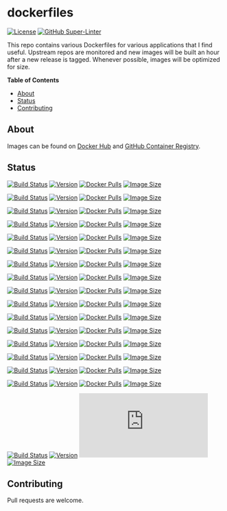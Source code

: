 # dockerfiles

[![License](https://img.shields.io/badge/License-BSD%203--Clause-blue.svg)](https://opensource.org/licenses/BSD-3-Clause)
[![GitHub Super-Linter](https://github.com/jauderho/dockerfiles/workflows/Lint%20Code%20Base/badge.svg)](https://github.com/jauderho/dockerfiles/actions/workflows/linter.yml)

This repo contains various Dockerfiles for various applications that I find useful. Upstream repos are monitored and new images will be built an hour after a new release is tagged. Whenever possible, images will be optimized for size.

**Table of Contents**

<!-- toc -->

- [About](#about)
- [Status](#status)
- [Contributing](#contributing)

<!-- tocstop -->

## About

Images can be found on [Docker Hub](https://hub.docker.com/u/jauderho/) and [GitHub Container Registry](https://github.com/users/jauderho/packages?repo_name=dockerfiles).

## Status

[![Build Status](https://github.com/jauderho/dockerfiles/workflows/age/badge.svg)](https://github.com/jauderho/dockerfiles/actions)
[![Version](https://img.shields.io/docker/v/jauderho/age/latest)](https://github.com/FiloSottile/age)
[![Docker Pulls](https://img.shields.io/docker/pulls/jauderho/age)](https://hub.docker.com/r/jauderho/age/)
[![Image Size](https://img.shields.io/docker/image-size/jauderho/age/latest)](https://hub.docker.com/r/jauderho/age/)

[![Build Status](https://github.com/jauderho/dockerfiles/workflows/ansible/badge.svg)](https://github.com/jauderho/dockerfiles/actions?query=workflow%3Aansible)
[![Version](https://img.shields.io/docker/v/jauderho/ansible/latest)](https://github.com/ansible/ansible/)
[![Docker Pulls](https://img.shields.io/docker/pulls/jauderho/ansible)](https://hub.docker.com/r/jauderho/ansible/)
[![Image Size](https://img.shields.io/docker/image-size/jauderho/ansible/latest)](https://hub.docker.com/r/jauderho/ansible/)

[![Build Status](https://github.com/jauderho/dockerfiles/workflows/cloudflared/badge.svg)](https://github.com/jauderho/dockerfiles/actions?query=workflow%3Acloudflared)
[![Version](https://img.shields.io/docker/v/jauderho/cloudflared/latest)](https://github.com/cloudflare/cloudflared)
[![Docker Pulls](https://img.shields.io/docker/pulls/jauderho/cloudflared)](https://hub.docker.com/r/jauderho/cloudflared/)
[![Image Size](https://img.shields.io/docker/image-size/jauderho/cloudflared/latest)](https://hub.docker.com/r/jauderho/cloudflared/)

[![Build Status](https://github.com/jauderho/dockerfiles/workflows/coredns/badge.svg)](https://github.com/jauderho/dockerfiles/actions?query=workflow%3Acoredns)
[![Version](https://img.shields.io/docker/v/jauderho/coredns/latest)](https://github.com/coredns/coredns)
[![Docker Pulls](https://img.shields.io/docker/pulls/jauderho/coredns)](https://hub.docker.com/r/jauderho/coredns/)
[![Image Size](https://img.shields.io/docker/image-size/jauderho/coredns/latest)](https://hub.docker.com/r/jauderho/coredns/)

[![Build Status](https://github.com/jauderho/dockerfiles/workflows/dive/badge.svg)](https://github.com/jauderho/dockerfiles/actions)
[![Version](https://img.shields.io/docker/v/jauderho/dive/latest)](https://github.com/wagoodman/dive)
[![Docker Pulls](https://img.shields.io/docker/pulls/jauderho/dive)](https://hub.docker.com/r/jauderho/dive/)
[![Image Size](https://img.shields.io/docker/image-size/jauderho/dive/latest)](https://hub.docker.com/r/jauderho/dive/)

[![Build Status](https://github.com/jauderho/dockerfiles/workflows/dnscontrol/badge.svg)](https://github.com/jauderho/dockerfiles/actions?query=workflow%3Adnscontrol)
[![Version](https://img.shields.io/docker/v/jauderho/dnscontrol/latest)](https://github.com/StackExchange/dnscontrol)
[![Docker Pulls](https://img.shields.io/docker/pulls/jauderho/dnscontrol)](https://hub.docker.com/r/jauderho/dnscontrol/)
[![Image Size](https://img.shields.io/docker/image-size/jauderho/dnscontrol/latest)](https://hub.docker.com/r/jauderho/dnscontrol/)

[![Build Status](https://github.com/jauderho/dockerfiles/workflows/dnscrypt-proxy/badge.svg)](https://github.com/jauderho/dockerfiles/actions?query=workflow%3Adnscrypt-proxy)
[![Version](https://img.shields.io/docker/v/jauderho/dnscrypt-proxy/latest)](https://github.com/DNSCrypt/dnscrypt-proxy)
[![Docker Pulls](https://img.shields.io/docker/pulls/jauderho/dnscrypt-proxy)](https://hub.docker.com/r/jauderho/dnscrypt-proxy/)
[![Image Size](https://img.shields.io/docker/image-size/jauderho/dnscrypt-proxy/latest)](https://hub.docker.com/r/jauderho/dnscrypt-proxy/)

[![Build Status](https://github.com/jauderho/dockerfiles/workflows/gobgp/badge.svg)](https://github.com/jauderho/dockerfiles/actions)
[![Version](https://img.shields.io/docker/v/jauderho/gobgp/latest)](https://github.com/osrg/gobgp)
[![Docker Pulls](https://img.shields.io/docker/pulls/jauderho/gobgp)](https://hub.docker.com/r/jauderho/gobgp/)
[![Image Size](https://img.shields.io/docker/image-size/jauderho/gobgp/latest)](https://hub.docker.com/r/jauderho/gobgp/)

[![Build Status](https://github.com/jauderho/dockerfiles/workflows/lego/badge.svg)](https://github.com/jauderho/dockerfiles/actions?query=workflow%3Alego)
[![Version](https://img.shields.io/docker/v/jauderho/lego/latest)](https://github.com/go-acme/lego)
[![Docker Pulls](https://img.shields.io/docker/pulls/jauderho/lego)](https://hub.docker.com/r/jauderho/lego/)
[![Image Size](https://img.shields.io/docker/image-size/jauderho/lego/latest)](https://hub.docker.com/r/jauderho/lego/)

[![Build Status](https://github.com/jauderho/dockerfiles/workflows/miller/badge.svg)](https://github.com/jauderho/dockerfiles/actions)
[![Version](https://img.shields.io/docker/v/jauderho/miller/latest)](https://github.com/johnkerl/miller)
[![Docker Pulls](https://img.shields.io/docker/pulls/jauderho/miller)](https://hub.docker.com/r/jauderho/miller/)
[![Image Size](https://img.shields.io/docker/image-size/jauderho/miller/latest)](https://hub.docker.com/r/jauderho/miller/)

[![Build Status](https://github.com/jauderho/dockerfiles/workflows/nebula/badge.svg)](https://github.com/jauderho/dockerfiles/actions)
[![Version](https://img.shields.io/docker/v/jauderho/nebula/latest)](https://github.com/slackhq/age)
[![Docker Pulls](https://img.shields.io/docker/pulls/jauderho/age)](https://hub.docker.com/r/jauderho/nebula/)
[![Image Size](https://img.shields.io/docker/image-size/jauderho/nebula/latest)](https://hub.docker.com/r/jauderho/nebula/)

[![Build Status](https://github.com/jauderho/dockerfiles/workflows/nginx/badge.svg)](https://github.com/jauderho/dockerfiles/actions)
[![Version](https://img.shields.io/docker/v/jauderho/nginx/latest)](https://github.com/nginx/nginx)
[![Docker Pulls](https://img.shields.io/docker/pulls/jauderho/nginx)](https://hub.docker.com/r/jauderho/nginx/)
[![Image Size](https://img.shields.io/docker/image-size/jauderho/nginx/latest)](https://hub.docker.com/r/jauderho/nginx/)

[![Build Status](https://github.com/jauderho/dockerfiles/workflows/ssh-audit/badge.svg)](https://github.com/jauderho/dockerfiles/actions?query=workflow%3Assh-audit)
[![Version](https://img.shields.io/docker/v/jauderho/ssh-audit/latest)](https://github.com/jtesta/ssh-audit)
[![Docker Pulls](https://img.shields.io/docker/pulls/jauderho/ssh-audit)](https://hub.docker.com/r/jauderho/ssh-audit/)
[![Image Size](https://img.shields.io/docker/image-size/jauderho/ssh-audit/latest)](https://hub.docker.com/r/jauderho/ssh-audit/)

[![Build Status](https://github.com/jauderho/dockerfiles/workflows/sslyze/badge.svg)](https://github.com/jauderho/dockerfiles/actions?query=workflow%3Asslyze)
[![Version](https://img.shields.io/docker/v/jauderho/sslyze/latest)](https://github.com/nabla-c0d3/sslyze)
[![Docker Pulls](https://img.shields.io/docker/pulls/jauderho/sslyze)](https://hub.docker.com/r/jauderho/sslyze/)
[![Image Size](https://img.shields.io/docker/image-size/jauderho/sslyze/latest)](https://hub.docker.com/r/jauderho/sslyze/)

[![Build Status](https://github.com/jauderho/dockerfiles/workflows/tailscale/badge.svg)](https://github.com/jauderho/dockerfiles/actions?query=workflow%3Atailscale)
[![Version](https://img.shields.io/docker/v/jauderho/tailscale/latest)](https://github.com/tailscale/tailscale)
[![Docker Pulls](https://img.shields.io/docker/pulls/jauderho/tailscale)](https://hub.docker.com/r/jauderho/tailscale/)
[![Image Size](https://img.shields.io/docker/image-size/jauderho/tailscale/latest)](https://hub.docker.com/r/jauderho/tailscale/)

[![Build Status](https://github.com/jauderho/dockerfiles/workflows/terraform/badge.svg)](https://github.com/jauderho/dockerfiles/actions?query=workflow%3Aterraform)
[![Version](https://img.shields.io/docker/v/jauderho/terraform/latest)](https://github.com/hashicorp/terraform)
[![Docker Pulls](https://img.shields.io/docker/pulls/jauderho/terraform)](https://hub.docker.com/r/jauderho/terraform/)
[![Image Size](https://img.shields.io/docker/image-size/jauderho/terraform/latest)](https://hub.docker.com/r/jauderho/terraform/)

[![Build Status](https://github.com/jauderho/dockerfiles/workflows/testssl.sh/badge.svg)](https://github.com/jauderho/dockerfiles/actions?query=workflow%3Atestssl.sh)
[![Version](https://img.shields.io/docker/v/jauderho/testssl.sh/latest)](https://github.com/drwetter/testssl.sh)
[![Docker Pulls](https://img.shields.io/docker/pulls/jauderho/testssl.sh)](https://hub.docker.com/r/jauderho/testssl.sh/)
[![Image Size](https://img.shields.io/docker/image-size/jauderho/testssl.sh/latest)](https://hub.docker.com/r/jauderho/testssl.sh/)

## Contributing

Pull requests are welcome.
